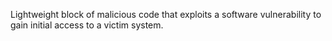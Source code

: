 Lightweight block of malicious code that exploits a software vulnerability to gain initial access to a victim system.